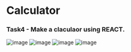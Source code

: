 # Calculator
### Task4 - Make a claculaor using REACT.
![image](https://user-images.githubusercontent.com/71166016/178054527-db22068c-c9d2-4870-98ac-e10601131f89.png)
![image](https://user-images.githubusercontent.com/71166016/178054624-31448f73-78c0-4103-8ff2-0f25b50e614e.png)
![image](https://user-images.githubusercontent.com/71166016/178054872-c68744ba-d6d5-4db4-b5b7-a11f14bea5ee.png)
![image](https://user-images.githubusercontent.com/71166016/178054903-577b8793-8f5e-4fb2-9d0f-632cf2bb04d5.png)


